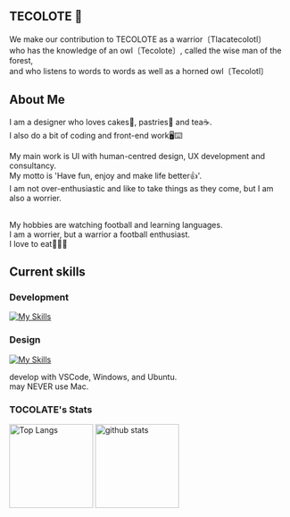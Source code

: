 ## TECOLOTE 🦉

We make our contribution to TECOLOTE as a warrior〔Tlacatecolotl〕<br>
who has the knowledge of an owl〔Tecolote〕, called the wise man of the forest, <br>
and who listens to words to words as well as a horned owl〔Tecolotl〕<br>

## About Me
<p>
I am a designer who loves cakes🍰, pastries🧁 and tea☕.<br>
I also do a bit of coding and front-end work🖥⌨<br>

My main work is UI with human-centred design, UX development and consultancy.<br>
My motto is 'Have fun, enjoy and make life better👍'.<br>
I am not over-enthusiastic and like to take things as they come, but I am also a worrier.<br><br>

My hobbies are watching football and learning languages.<br>
I am a worrier, but a warrior a football enthusiast. <br>
I love to eat🍕🍜🍣<br>
</p>

## Current skills

### Development
[![My Skills](https://skillicons.dev/icons?i=html,css,js,vue,nuxtjs,nextjs,vite,react,nodejs,py,aws,deno,discord,wordpress,firebase&perline=6)](https://skillicons.dev)

### Design

[![My Skills](https://skillicons.dev/icons?i=ai,ps,xd,pr,ae&perline=6)](https://skillicons.dev)

develop with VSCode, Windows, and Ubuntu.<br>
may NEVER use Mac.

### TOCOLATE's Stats
<p align="left"> 
  <img alt="Top Langs" height="150px" src="https://github-readme-stats.vercel.app/api/top-langs/?username=tlacatecolotl&layout=compact&show_icons=true&theme=onedark" />
  <img alt="github stats" height="150px" src="https://github-readme-stats.vercel.app/api?username=tlacatecolotl&theme=onedark&show_icons=ture" />
</p>
